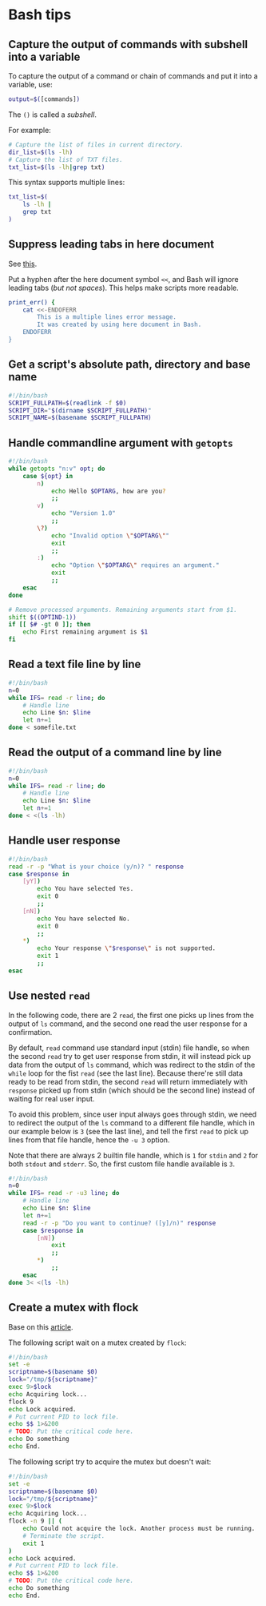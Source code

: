 # Bash tips

## Capture the output of commands with subshell into a variable
To capture the output of a command or chain of commands and put it into a variable, use:
```sh
output=$([commands])
```
The `()` is called a *subshell*.

For example:
```sh
# Capture the list of files in current directory.
dir_list=$(ls -lh)
# Capture the list of TXT files.
txt_list=$(ls -lh|grep txt)
```

This syntax supports multiple lines:
```sh
txt_list=$(
	ls -lh |
	grep txt
)
```

## Suppress leading tabs in here document
See [this](https://tldp.org/LDP/abs/html/here-docs.html#LIMITSTRDASH).

Put a hyphen after the here document symbol `<<`, and Bash will ignore leading tabs (*but not spaces*). This helps make scripts more readable.
```sh
print_err() {
	cat <<-ENDOFERR
		This is a multiple lines error message.
		It was created by using here document in Bash.
	ENDOFERR
}
```

## Get a script's absolute path, directory and base name
```sh
#!/bin/bash
SCRIPT_FULLPATH=$(readlink -f $0)
SCRIPT_DIR="$(dirname $SCRIPT_FULLPATH)"
SCRIPT_NAME=$(basename $SCRIPT_FULLPATH)
```
## Handle commandline argument with `getopts`
```sh
#!/bin/bash
while getopts "n:v" opt; do
	case ${opt} in
		n)
			echo Hello $OPTARG, how are you?
			;;
		v)
			echo "Version 1.0"
			;;
		\?)
			echo "Invalid option \"$OPTARG\""
			exit
			;;
		:) 
			echo "Option \"$OPTARG\" requires an argument."
			exit
			;;
	esac
done

# Remove processed arguments. Remaining arguments start from $1.
shift $((OPTIND-1))
if [[ $# -gt 0 ]]; then
	echo First remaining argument is $1
fi
```
## Read a text file line by line
```sh
#!/bin/bash
n=0
while IFS= read -r line; do
	# Handle line
	echo Line $n: $line
	let n+=1
done < somefile.txt
```
## Read the output of a command line by line
```sh
#!/bin/bash
n=0
while IFS= read -r line; do
	# Handle line
	echo Line $n: $line
	let n+=1
done < <(ls -lh)
```
## Handle user response
```sh
#!/bin/bash
read -r -p "What is your choice (y/n)? " response
case $response in
	[yY])
		echo You have selected Yes.
		exit 0
		;;
	[nN])
		echo You have selected No.
		exit 0
		;;
	*)
		echo Your response \"$response\" is not supported.
		exit 1
		;;
esac
```
## Use nested `read`
In the following code, there are 2 `read`, the first one picks up lines from the output of `ls` command, and the second one read the user response for a confirmation.

By default, `read` command use standard input (stdin) file handle, so when the second `read` try to get user response from stdin, it will instead pick up data from the output of `ls` command, which was redirect to the stdin of the `while` loop for the fist `read` (see the last line). Because there're still data ready to be read from stdin, the second `read` will return immediately with `response` picked up from stdin (which should be the second line) instead of waiting for real user input.

To avoid this problem, since user input always goes through stdin, we need to redirect the output of the `ls` command to a different file handle, which in our example below is `3` (see the last line), and tell the first `read` to pick up lines from that file handle, hence the `-u 3` option. 

Note that there are always 2 builtin file handle, which is `1` for `stdin` and `2` for both `stdout` and `stderr`. So, the first custom file handle available is `3`.

```sh
#!/bin/bash
n=0
while IFS= read -r -u3 line; do
	# Handle line
	echo Line $n: $line
	let n+=1
	read -r -p "Do you want to continue? ([y]/n)" response
	case $response in
		[nN])
			exit
			;;
		*)
			;;
	esac
done 3< <(ls -lh)
```
## Create a mutex with flock
Base on this [article](https://linuxaria.com/howto/linux-shell-introduction-to-flock).

The following script wait on a mutex created by `flock`:
```sh
#!/bin/bash
set -e
scriptname=$(basename $0)
lock="/tmp/${scriptname}"
exec 9>$lock
echo Acquiring lock...
flock 9
echo Lock acquired.
# Put current PID to lock file.
echo $$ 1>&200
# TODO: Put the critical code here.
echo Do something
echo End.
```
The following script try to acquire the mutex but doesn't wait:
```sh
#!/bin/bash
set -e
scriptname=$(basename $0)
lock="/tmp/${scriptname}"
exec 9>$lock
echo Acquiring lock...
flock -n 9 || (
	echo Could not acquire the lock. Another process must be running.
	# Terminate the script.
	exit 1
)
echo Lock acquired.
# Put current PID to lock file.
echo $$ 1>&200
# TODO: Put the critical code here.
echo Do something
echo End.
```